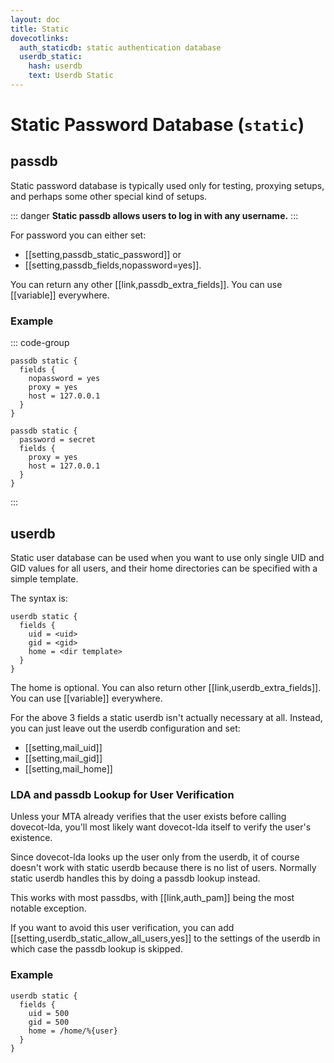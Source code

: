 ```yaml
---
layout: doc
title: Static
dovecotlinks:
  auth_staticdb: static authentication database
  userdb_static:
    hash: userdb
    text: Userdb Static
---
```


# Static Password Database (`static`)

## passdb

Static password database is typically used only for testing, proxying setups,
and perhaps some other special kind of setups.

::: danger
**Static passdb allows users to log in with any username.**
:::

For password you can either set:

* [[setting,passdb_static_password]] or
* [[setting,passdb_fields,nopassword=yes]].

You can return any other [[link,passdb_extra_fields]]. You can use
[[variable]] everywhere.

### Example

::: code-group
```[without password]
passdb static {
  fields {
    nopassword = yes
    proxy = yes
    host = 127.0.0.1
  }
}
```

```[with password]
passdb static {
  password = secret
  fields {
    proxy = yes
    host = 127.0.0.1
  }
}
```
:::

## userdb

Static user database can be used when you want to use only single UID and
GID values for all users, and their home directories can be specified with
a simple template.

The syntax is:

```[dovecot.conf]
userdb static {
  fields {
    uid = <uid>
    gid = <gid>
    home = <dir template>
  }
}
```

The home is optional. You can also return other [[link,userdb_extra_fields]].
You can use [[variable]] everywhere.

For the above 3 fields a static userdb isn't actually necessary at all.
Instead, you can just leave out the userdb configuration and set:

 * [[setting,mail_uid]]
 * [[setting,mail_gid]]
 * [[setting,mail_home]]


### LDA and passdb Lookup for User Verification

Unless your MTA already verifies that the user exists before calling
dovecot-lda, you'll most likely want dovecot-lda itself to verify the
user's existence.

Since dovecot-lda looks up the user only from the userdb, it of course
doesn't work with static userdb because there is no list of users.
Normally static userdb handles this by doing a passdb lookup instead.

This works with most passdbs, with [[link,auth_pam]] being the most notable
exception.

If you want to avoid this user verification, you can add
[[setting,userdb_static_allow_all_users,yes]] to the settings of the userdb in
which case the passdb lookup is skipped.

### Example

```[dovecot.conf]
userdb static {
  fields {
    uid = 500
    gid = 500
    home = /home/%{user}
  }
}
```
